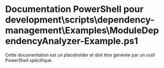 # Documentation PowerShell pour development\scripts\dependency-management\Examples\ModuleDependencyAnalyzer-Example.ps1

Cette documentation est un placeholder et doit être générée par un outil PowerShell spécifique.
